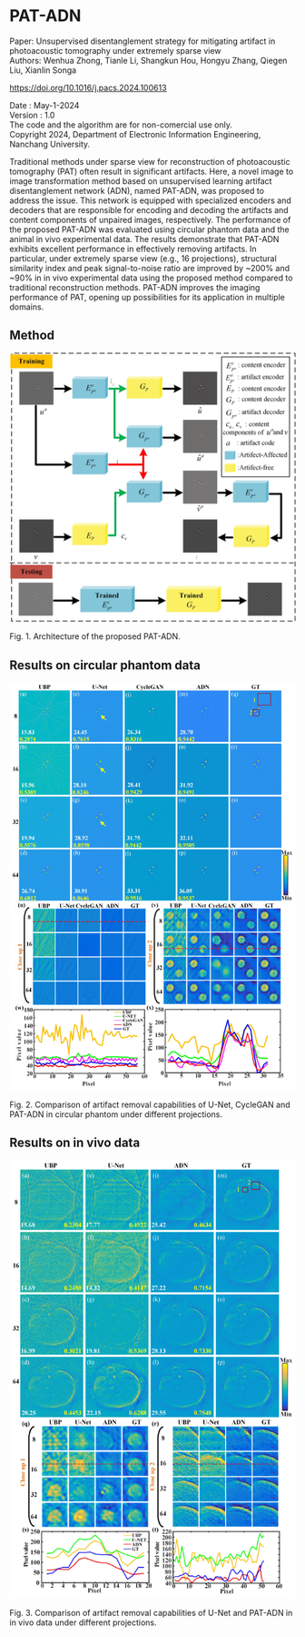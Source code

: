 # PAT-ADN
Paper: Unsupervised disentanglement strategy for mitigating artifact in photoacoustic tomography under extremely sparse view      
Authors: Wenhua Zhong, Tianle Li, Shangkun Hou, Hongyu Zhang, Qiegen Liu, Xianlin Songa

https://doi.org/10.1016/j.pacs.2024.100613

Date : May-1-2024     
Version : 1.0       
The code and the algorithm are for non-comercial use only.      
Copyright 2024, Department of Electronic Information Engineering, Nanchang University.  

Traditional methods under sparse view for reconstruction of photoacoustic tomography (PAT) often result in significant artifacts. Here, a novel image to image transformation method based on unsupervised learning artifact disentanglement network (ADN), named PAT-ADN, was proposed to address the issue. This network is equipped with specialized encoders and decoders that are responsible for encoding and decoding the artifacts and content components of unpaired images, respectively. The performance of the proposed PAT-ADN was evaluated using circular phantom data and the animal in vivo experimental data. The results demonstrate that PAT-ADN exhibits excellent performance in effectively removing artifacts. In particular, under extremely sparse view (e.g., 16 projections), structural similarity index and peak signal-to-noise ratio are improved by ~200% and ~90% in in vivo experimental data using the proposed method compared to traditional reconstruction methods. PAT-ADN improves the imaging performance of PAT, opening up possibilities for its application in multiple domains.

## Method
<div align="center"><img src="https://github.com/yqx7150/PAT-ADN/blob/main/Figs/Fig2.jpg"> </div>

Fig. 1. Architecture of the proposed PAT-ADN.

## Results on circular phantom data
<div align="center"><img src="https://github.com/yqx7150/PAT-ADN/blob/main/Figs/Fig5.jpg"> </div>

Fig. 2. Comparison of artifact removal capabilities of U-Net, CycleGAN and PAT-ADN in circular phantom under different projections.

## Results on in vivo data
<div align="center"><img src="https://github.com/yqx7150/PAT-ADN/blob/main/Figs/Fig8.jpg"> </div>

Fig. 3. Comparison of artifact removal capabilities of U-Net and PAT-ADN in in vivo data under different projections.
